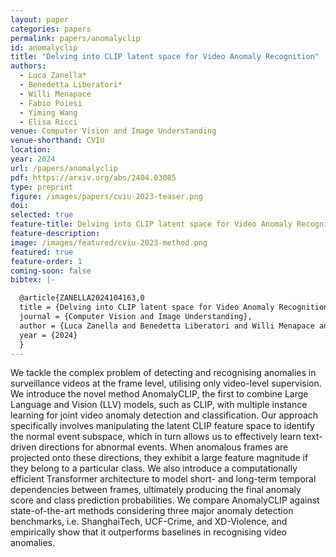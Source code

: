 ```yaml
---
layout: paper
categories: papers
permalink: papers/anomalyclip
id: anomalyclip
title: "Delving into CLIP latent space for Video Anomaly Recognition"
authors: 
  - Luca Zanella*
  - Benedetta Liberatori*
  - Willi Menapace
  - Fabio Poiesi
  - Yiming Wang
  - Elisa Ricci
venue: Computer Vision and Image Understanding
venue-shorthand: CVIU
location: 
year: 2024
url: /papers/anomalyclip
pdf: https://arxiv.org/abs/2404.03085
type: preprint
figure: /images/papers/cviu-2023-teaser.png
doi: 
selected: true
feature-title: Delving into CLIP latent space for Video Anomaly Recognition
feature-description: 
image: /images/featured/cviu-2023-method.png
featured: true
feature-order: 1
coming-soon: false
bibtex: |-

  @article{ZANELLA2024104163,0
  title = {Delving into CLIP latent space for Video Anomaly Recognition},
  journal = {Computer Vision and Image Understanding},
  author = {Luca Zanella and Benedetta Liberatori and Willi Menapace and Fabio Poiesi and Yiming Wang and Elisa Ricci},
  year = {2024}
  }
---
```


We tackle the complex problem of detecting and recognising anomalies in surveillance videos at the
frame level, utilising only video-level supervision. We introduce the novel method AnomalyCLIP,
the first to combine Large Language and Vision (LLV) models, such as CLIP, with multiple instance
learning for joint video anomaly detection and classification. Our approach specifically involves manipulating the latent CLIP feature space to identify the normal event subspace, which in turn allows
us to effectively learn text-driven directions for abnormal events. When anomalous frames are projected onto these directions, they exhibit a large feature magnitude if they belong to a particular class.
We also introduce a computationally efficient Transformer architecture to model short- and long-term
temporal dependencies between frames, ultimately producing the final anomaly score and class prediction probabilities. We compare AnomalyCLIP against state-of-the-art methods considering three
major anomaly detection benchmarks, i.e. ShanghaiTech, UCF-Crime, and XD-Violence, and empirically show that it outperforms baselines in recognising video anomalies.
